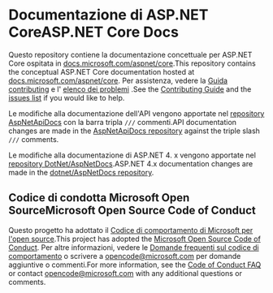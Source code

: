 # <a name="aspnet-core-docs"></a><span data-ttu-id="75444-101">Documentazione di ASP.NET Core</span><span class="sxs-lookup"><span data-stu-id="75444-101">ASP.NET Core Docs</span></span>

<span data-ttu-id="75444-102">Questo repository contiene la documentazione concettuale per ASP.NET Core ospitata in [docs.microsoft.com/aspnet/core](https://docs.microsoft.com/aspnet/core).</span><span class="sxs-lookup"><span data-stu-id="75444-102">This repository contains the conceptual ASP.NET Core documentation hosted at [docs.microsoft.com/aspnet/core](https://docs.microsoft.com/aspnet/core).</span></span> <span data-ttu-id="75444-103">Per assistenza, vedere la [Guida contributing](CONTRIBUTING.md) e l' [elenco dei problemi](https://github.com/dotnet/AspNetCore.Docs/issues) .</span><span class="sxs-lookup"><span data-stu-id="75444-103">See the [Contributing Guide](CONTRIBUTING.md) and the [issues list](https://github.com/dotnet/AspNetCore.Docs/issues) if you would like to help.</span></span>

<span data-ttu-id="75444-104">Le modifiche alla documentazione dell'API vengono apportate nel [repository AspNetApiDocs](https://github.com/dotnet/AspNetApiDocs) con la barra tripla `///` commenti.</span><span class="sxs-lookup"><span data-stu-id="75444-104">API documentation changes are made in the [AspNetApiDocs repository](https://github.com/dotnet/AspNetApiDocs) against the triple slash `///` comments.</span></span>

<span data-ttu-id="75444-105">Le modifiche alla documentazione di ASP.NET 4. x vengono apportate nel [repository DotNet/AspNetDocs](https://github.com/dotnet/AspNetDocs).</span><span class="sxs-lookup"><span data-stu-id="75444-105">ASP.NET 4.x documentation changes are made in the [dotnet/AspNetDocs repository](https://github.com/dotnet/AspNetDocs).</span></span>

## <a name="microsoft-open-source-code-of-conduct"></a><span data-ttu-id="75444-106">Codice di condotta Microsoft Open Source</span><span class="sxs-lookup"><span data-stu-id="75444-106">Microsoft Open Source Code of Conduct</span></span>

<span data-ttu-id="75444-107">Questo progetto ha adottato il [Codice di comportamento di Microsoft per l'open source](https://opensource.microsoft.com/codeofconduct/).</span><span class="sxs-lookup"><span data-stu-id="75444-107">This project has adopted the [Microsoft Open Source Code of Conduct](https://opensource.microsoft.com/codeofconduct/).</span></span>
<span data-ttu-id="75444-108">Per altre informazioni, vedere le [Domande frequenti sul codice di comportamento](https://opensource.microsoft.com/codeofconduct/faq/) o scrivere a [opencode@microsoft.com](mailto:opencode@microsoft.com) per domande aggiuntive o commenti.</span><span class="sxs-lookup"><span data-stu-id="75444-108">For more information, see the [Code of Conduct FAQ](https://opensource.microsoft.com/codeofconduct/faq/) or contact [opencode@microsoft.com](mailto:opencode@microsoft.com) with any additional questions or comments.</span></span>